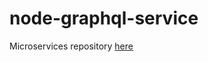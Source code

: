 # node-graphql-service

Microservices repository [here](https://github.com/YuliyaMinsk/node-graphql-microservices-to-task)
